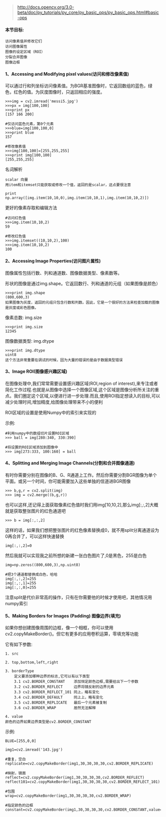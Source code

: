 >http://docs.opencv.org/3.0-beta/doc/py_tutorials/py_core/py_basic_ops/py_basic_ops.html#basic-ops

#### 本节目标:
```
访问像素值并修改它们
访问图像属性
图像的设定区域（ROI）
分裂合并图像
图像边框
```

#### 1、Accessing and Modifying pixel values(访问和修改像素值)

可以通过行和列坐标访问像素值。为BGR基准图像时，它返回数组的蓝色，绿色，红色的值。为灰度图像时，只返回相应的强度。

```
>>>img = cv2.imread('messi5.jpg')
>>>px = img[100,100]
>>>print px
[157 166 200]

#仅访问蓝色元素，第0个元素
>>>blue=img[100,100,0]
>>>print blue
157

#修改像素值
>>>img[100,100]=[255,255,255]
>>>print img[100,100]
[255,255,255]
```

名词解析
```
scalar 向量
用item和itemset只能获取或修改一个值，返回的是scalar，这点要很注意

print np.array([img.item(10,10,0),img.item(10,10,1),img.item(10,10,2)])
```

更好的像素存取和编辑方法
```
#访问红色值
>>>img.item(10,10,2)
59

#修改红色值
>>>img.itemset((10,10,2),100)
>>>img.item(10,10,2)
100
```

#### 2、Accessing Image Properties(访问图片属性)

图像属性包括行数、列和通道数、图像数据类型、像素数等。

形状的图像是通过img.shape。它返回数行、列和通道的元组（如果图像是颜色）

```
>>>print img.shape
(800,600,3)
如果图像为灰度，返回的元组只包含行数和列数。因此，它是一个很好的方法来检查加载的图像是灰度或彩色图像。
```

像素总数: img.size
```
>>>print img.size
12345
```

图像数据类型: img.dtype
```
>>>print img.dtype
uint8
这个方法非常重要在调试的时候，因为大量的错误的是由于数据类型错误
```

#### 3、Image ROI(图像感兴趣区域)

在图像处理中,我们常常需要设置感兴趣区域(ROI,region of interest),来专注或者简化工作过程.也就是从图像中选择一个图像区域,这个区域是图像分析所关注的重点。我们圈定这个区域,以便进行进一步处理.而且,使用ROI指定想读入的目标,可以减少处理时间,增加精度,给图像处理带来不小的便利


ROI区域的设置是使用Numpy中的索引来实现的

示例:
```
#利用numpy中的数组切片设置ROI区域
>>> ball = img[280:340, 330:390]

#将设置的ROI区域添加到图像中
>>> img[273:333, 100:160] = ball
```

#### 4、Splitting and Merging Image Channels(分割和合并图像通道)

有时你需要分别在图像的B、G、R通道上工作。然后你需要分割BGR图像为单个平面。或另一个时间，你可能需要加入这些单独的信道进BGR图像

```
>>> b,g,r = cv2.split(img)
>>> img = cv2.merge((b,g,r))
```

也可以这样,还记得上面获取像素红色值时我们用img[10,10,2],那么img[:,:,2]大概就是获取整张图片的红色通道吧
```
>>> b = img[:,:,2]
```

这样的话，如果我们想把整张图片的红色像素替换成0，就不用split分离通道设为0再合并了，可以这样快速替换
```
img[:,:,2]=0
```

然后我就可以实现我之前所想的新建一张白色图片了,0是黑色，255是白色
```
img=np.zeros((800,600,3),np.uint8)

#把3个通道都替换成白色，哈哈
img[:,:,2]=255
img[:,:,1]=255
img[:,:,0]=255
```

注意split是代价非常高的操作，只有在你需要他的时候才使用吧，其他情况用numpy索引

#### 5、Making Borders for Images (Padding) 图像边界(填充)

如果你想创建图像周围的边框，像一个相框，你可以使用cv2.copyMakeBorder()。但它有更多的应用卷积运算，零填充等功能

它有如下参数:
```
1. src

2. top,bottom,left,right

3. borderType
    定义要添加哪种边界的标志,它可以有以下类型
    3.1 cv2.BORDER_CONSTANT    添加恒定颜色边框,需要给出下一个参数
    3.2 cv2.BORDER_REFLECT     边界将镜反射的边界元素
    3.3 cv2.BORDER_REFLECT_101 同上，略有变化
    3.4 cv2.BORDER_DEFAULT     同上上，略有变化
    3.5 cv2.BORDER_REPLICATE   最后一个元素被复制
    3.6 cv2.BORDER_WRAP        居然无法解释

4. value
颜色的边界如果边界类型是cv2.BORDER_CONSTANT
```

示例:
```
BLUE=[255,0,0]

img1=cv2.imread('143.jpg')

#重复，空白
replicate=cv2.copyMakeBorder(img1,30,30,30,30,cv2.BORDER_REPLICATE)

#映射，镜面
reflect=cv2.copyMakeBorder(img1,30,30,30,30,cv2.BORDER_REFLECT)
reflect101=cv2.copyMakeBorder(img1,30,30,30,30,cv2.BORDER_REFLECT_101)

#包围
wrap=cv2.copyMakeBorder(img1,30,30,30,30,cv2.BORDER_WRAP)

#指定颜色的边框
constant=cv2.copyMakeBorder(img1,30,30,30,30,cv2.BORDER_CONSTANT,value=BLUE)

```











